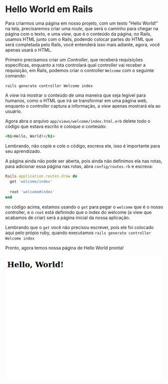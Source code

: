 # Hello World em Rails

Para criarmos uma página em nosso projeto, com um texto "Hello World!" na tela, precisaremos criar uma *route*, que será o caminho para chegar na página com o texto, e uma *view*, que é o conteúdo da página, no Rails, usamos HTML junto com o Rails, podendo colocar partes do HTML que será completada pelo Rails, você entenderá isso mais adiante, agora, você apenas usará o HTML.

Primeiro precisamos criar um *Controller*, que receberá requisições específicas, enquanto a rota controlará qual controller vai receber a requisição, em Rails, podemos criar o controller ``Welcome`` com o seguinte comando:

``rails generate controller Welcome index``

A *view* irá mostrar o conteúdo de uma maneira que seja legível para humanos, como o HTML que irá se transformar em uma página web, enquanto o *controller* captura a informação, a *view* apenas mostrará ela ao usuário.

Agora abra o arquivo ``app/views/welcome/index.html.erb`` delete todo o código que estava escrito e coloque o conteúdo:

````html
<h1>Hello, World!</h1>
````

Lembrando, não copie e cole o código, escreva ele, isso é importante para seu aprendizado.

A página ainda não pode ser aberta, pois ainda não definimos ela nas rotas, para adicionar essa página nas rotas, abra ``config/routes.rb`` e escreva:

````ruby
Rails.application.routes.draw do
  get 'welcome/index'
 
  root 'welcome#index'
end
````

no código acima, estamos usando o ``get`` para pegar o ``welcome`` que é o nosso controller, e o ``root`` está definindo que o index do welcome (a view que acabamos de criar) será a página inicial da nossa aplicação.

Lembrando que o ``get`` você não precisou escrever, pois ele foi colocado aqui pelo própio ruby, quando executamos ``rails generate controller Welcome index``

Pronto, agora temos nossa página de Hello World pronta!

![Hello, World!](../../assets/hello-world/hello-world-1.png)